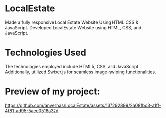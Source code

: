 # LocalEstate

Made a fully responsive Local Estate Website Using HTML CSS & JavaScript. Developed LocalEstate Website using HTML, CSS, and JavaScript.

# Technologies Used
The technologies employed include HTML5, CSS, and JavaScript. Additionally, utilized Swiper.js for seamless image-swiping functionalities.

 # Preview of my project:
 
https://github.com/anveshas/LocalEstate/assets/137292899/2a08fbc3-a1ff-4f81-ad95-5aee0518a32d

